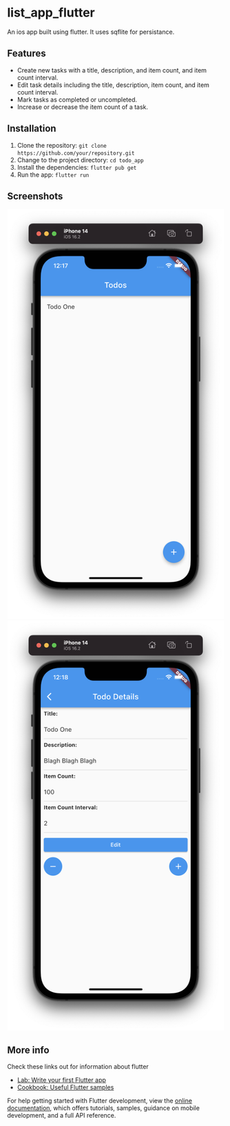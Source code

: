 # list_app_flutter

An ios app built using flutter. It uses sqflite for persistance. 


## Features
- Create new tasks with a title, description, and item count, and item count interval.
- Edit task details including the title, description, item count, and item count interval.
- Mark tasks as completed or uncompleted.
- Increase or decrease the item count of a task.

## Installation

1. Clone the repository: `git clone https://github.com/your/repository.git`
2. Change to the project directory: `cd todo_app`
3. Install the dependencies: `flutter pub get`
4. Run the app: `flutter run`

## Screenshots 

![Screenshot 1](screenshots/TodosScreen.png)
![Screenshot 2](screenshots/TodoDetailScreen.png)

## More info

Check these links out for information about flutter

- [Lab: Write your first Flutter app](https://docs.flutter.dev/get-started/codelab)
- [Cookbook: Useful Flutter samples](https://docs.flutter.dev/cookbook)

For help getting started with Flutter development, view the
[online documentation](https://docs.flutter.dev/), which offers tutorials,
samples, guidance on mobile development, and a full API reference.
 